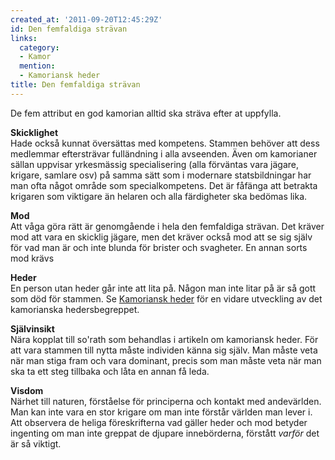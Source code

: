 ```yaml
---
created_at: '2011-09-20T12:45:29Z'
id: Den femfaldiga strävan
links:
  category:
  - Kamor
  mention:
  - Kamoriansk heder
title: Den femfaldiga strävan
---
```


De fem attribut en god kamorian alltid ska sträva efter at uppfylla.

**Skicklighet**\
Hade också kunnat översättas med kompetens. Stammen behöver att dess medlemmar eftersträvar
fulländning i alla avseenden. Även om kamorianer sällan uppvisar yrkesmässig specialisering (alla
förväntas vara jägare, krigare, samlare osv) på samma sätt som i modernare statsbildningar har man
ofta något område som specialkompetens. Det är fåfänga att betrakta krigaren som viktigare än
helaren och alla färdigheter ska bedömas lika.

**Mod**\
Att våga göra rätt är genomgående i hela den femfaldiga strävan. Det kräver mod att vara en skicklig
jägare, men det kräver också mod att se sig själv för vad man är och inte blunda för brister och
svagheter. En annan sorts mod krävs

**Heder**\
En person utan heder går inte att lita på. Någon man inte litar på är så gott som död för stammen.
Se [Kamoriansk heder] för en vidare utveckling av det kamorianska hedersbegreppet.

**Självinsikt**\
Nära kopplat till so'rath som behandlas i artikeln om kamoriansk heder. För att vara stammen till
nytta måste individen känna sig själv. Man måste veta när man stiga fram och vara dominant, precis
som man måste veta när man ska ta ett steg tillbaka och låta en annan få leda.

**Visdom**\
Närhet till naturen, förståelse för principerna och kontakt med andevärlden. Man kan inte vara en
stor krigare om man inte förstår världen man lever i. Att observera de heliga föreskrifterna vad
gäller heder och mod betyder ingenting om man inte greppat de djupare innebörderna, förstått
*varför* det är så viktigt.

  [Kamoriansk heder]: Kamoriansk_heder